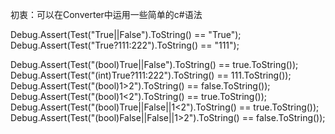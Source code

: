初衷：可以在Converter中运用一些简单的c#语法

Debug.Assert(Test("True||False").ToString() == "True");
Debug.Assert(Test("True?111:222").ToString() == "111");

Debug.Assert(Test("(bool)True||False").ToString() == true.ToString());
Debug.Assert(Test("(int)True?111:222").ToString() == 111.ToString());
Debug.Assert(Test("(bool)1>2").ToString() == false.ToString());
Debug.Assert(Test("(bool)1<2").ToString() == true.ToString());
Debug.Assert(Test("(bool)True||False||1<2").ToString() == true.ToString());
Debug.Assert(Test("(bool)False||False||1>2").ToString() == false.ToString());